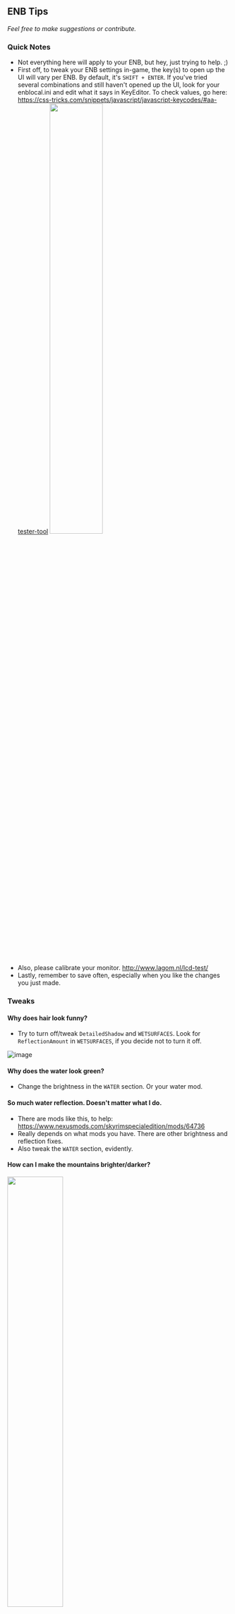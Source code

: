 ## ENB Tips
*Feel free to make suggestions or contribute.*

### Quick Notes
- Not everything here will apply to your ENB, but hey, just trying to help. ;)
- First off, to tweak your ENB settings in-game, the key(s) to open up the UI will vary per ENB. By default, it's `SHIFT + ENTER`. If you've tried several combinations and still haven't opened up the UI, look for your enblocal.ini and edit what it says in KeyEditor. To check values, go here: https://css-tricks.com/snippets/javascript/javascript-keycodes/#aa-tester-tool
<img src="https://imgur.com/eRVASB5.png" width=50%></img>
- Also, please calibrate your monitor. http://www.lagom.nl/lcd-test/
- Lastly, remember to save often, especially when you like the changes you just made.

### Tweaks

#### Why does hair look funny? 
- Try to turn off/tweak `DetailedShadow` and `WETSURFACES`. Look for `ReflectionAmount` in `WETSURFACES`, if you decide not to turn it off.

![image](https://user-images.githubusercontent.com/92814468/167032260-00ce0b1b-ff71-445b-865d-14a4f84bf73e.png)

#### Why does the water look green?
- Change the brightness in the `WATER` section. Or your water mod.

#### So much water reflection. Doesn't matter what I do.
- There are mods like this, to help: https://www.nexusmods.com/skyrimspecialedition/mods/64736
- Really depends on what mods you have. There are other brightness and reflection fixes. 
- Also tweak the `WATER` section, evidently.

#### How can I make the mountains brighter/darker?
<img src="https://imgur.com/x1bbbux.png" width=50%></img>
- Tweak `FogAmountMultiplier` and other relevant values as desired in `ENVIRONMENT`.

#### How do I get that foggy look?
<img src="https://imgur.com/kBEJUoA.png" width=50%></img>
- Tweak `GAMEVOLUMETRICRAYS` and `VOLUMETRICRAYS`.

#### My candles look like they're vanilla candles. The "twinkle" look is there.
- Edit your `LIGHTSPRITE` settings.

#### Why is there a gigantic glow around candles and things like nirnroots?
- Edit your `LIGHTSPRITE` settings.

#### How do I disable/adjust Depth of Field and Film Grain?
- Uncheck `EnableDepthofField` in `EFFECT`.
#### Which settings are relevant to adjust to help darken/lighten lights?
- Torches, lanterns: Go to `ENVIRONMENT` and tweak `PointLighting` (Intensity, Curve).

#### Shadows look really weird. What gives?
- Do you have [EVLaS](https://www.nexusmods.com/skyrimspecialedition/mods/63725) when your ENB doesn't use it? If it looks off, it's probably incompatible.

#### How can one tweak the brightness?
- So many ways. I personally tweak what's in `ENBEFFECT` and `ENBEFFECTPOSTPASS` first, before anything else. These sections vary so much per ENB, but you have your usual clues, like Brightness, Gamma correction, and you might as well modify Saturation and Contrast if they look incorrect. "Correct" values are typically 1 or 0. Additionally, many ENBs also come with Fake HDR. 
#### How can I improve performance?
- Uncheck `EnableLens`.
- Uncheck `EnableBloom`.
- Uncheck `EnableDepthofField`.
- Uncheck `EnableTessellation` in `WATER`.
- Uncheck `ComplexFireLights` and `ComplexFireLights` OR
  - Uncheck `EnableBigRange` in these two settings.
 
#### Shiny brows? Uhh...
- Grab [this wonderful mod](https://www.nexusmods.com/skyrimspecialedition/mods/66265) by bingus.

#### Why is skin so saturated?
- Tweak `SUBSURFACESCATTERING`. You will see saturation values. 
- You may also want to change the brightness of the skin. Go crazy with the tweaks and see what happens.
- Keep in mind that `SUBSURFACESCATTERING` also affects other things, but mostly skin.

#### Fog coming from windows looks weird.
- First, you might have some sort of mod conflict. If not the case, try tweaking the `PARTICLE` section.

#### Webs look REALLY bright. 
- See if [this](https://www.nexusmods.com/skyrimspecialedition/mods/29872) fixes your issue first.
- Also check if you have the latest [Particle Patch for ENB](https://www.nexusmods.com/skyrimspecialedition/mods/65720).
- You could also tweak the `PARTICLE` section. Specifically `LightingInfluence` and `AmbientInfluence`.

#### Why does hair look weird/yellow/glowy/orange in different angles?
- Disable or tweak `CLOUDSHADOWS`.

#### What's affecting skin + environment glossiness?
- Tweak `WETSURFACES`. 

## ENB Tweaking Areas for Consistency
*Tweak for all times and check various weathers, if desired. Open up the console and coc to these places.*
- `whiterunexterior01`.
- If feeling risqué, `bleakfallsbarrowexterior`, while looking towards Whiterun.
- `markarthsilverbloodinn`.
- `katlasfarmexterior`, check the underwater values also.
